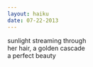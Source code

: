 ```yaml
---
layout: haiku
date: 07-22-2013
---
```


sunlight streaming through<br>
her hair, a golden cascade<br>
a perfect beauty